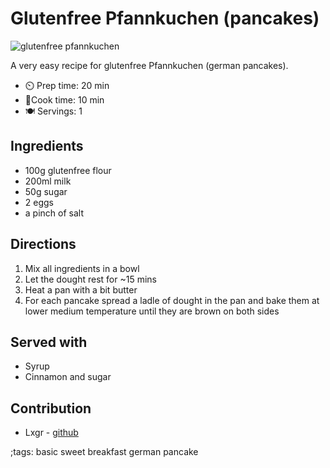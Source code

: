 # Glutenfree Pfannkuchen (pancakes)

![glutenfree pfannkuchen](pix/glutenfree-pfannkuchen.webp)

A very easy recipe for glutenfree Pfannkuchen (german pancakes).

- ⏲️ Prep time: 20 min
- 🍳Cook time: 10 min
- 🍽️ Servings: 1

## Ingredients

- 100g glutenfree flour
- 200ml milk
- 50g sugar
- 2 eggs
- a pinch of salt

## Directions

1. Mix all ingredients in a bowl
2. Let the dought rest for ~15 mins
3. Heat a pan with a bit butter
4. For each pancake spread a ladle of dought in the pan and bake them at lower medium temperature until they are brown on both sides

## Served with

- Syrup
- Cinnamon and sugar

## Contribution

- Lxgr - [github](https://github.com/lxgr-linux)

;tags: basic sweet breakfast german pancake
